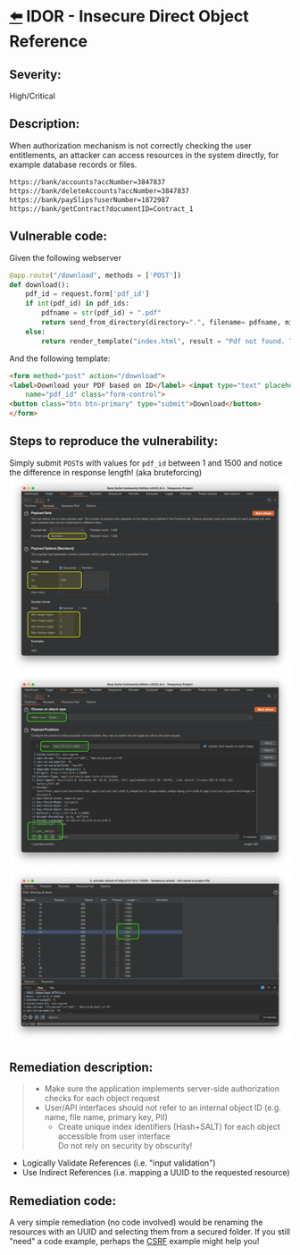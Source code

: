 # [⬅️](./README.md) IDOR - Insecure Direct Object Reference

## Severity:
High/Critical
## Description:
When authorization mechanism is not correctly checking the user entitlements, an attacker can access resources in the system directly, for example database records or files.
```
https://bank/accounts?accNumber=3847837
https://bank/deleteAccounts?accNumber=3847837
https://bank/paySlips?userNumber=1872987
https://bank/getContract?documentID=Contract_1
```
## Vulnerable code:
Given the following webserver
```python
@app.route("/download", methods = ['POST'])
def download():
    pdf_id = request.form['pdf_id']
    if int(pdf_id) in pdf_ids:
        pdfname = str(pdf_id) + ".pdf"
        return send_from_directory(directory=".", filename= pdfname, mimetype='application/pdf')
    else:
        return render_template("index.html", result = "Pdf not found. Try with another id between 1 and 1500.")
```
And the following template:
```html
<form method="post" action="/download">
<label>Download your PDF based on ID</label> <input type="text" placeholder="pdf_id"
    name="pdf_id" class="form-control">
<button class="btn btn-primary" type="submit">Download</button>
</form>
```
## Steps to reproduce the vulnerability:
Simply submit `POST`s with values for `pdf_id` between 1 and 1500 and notice the difference in response length! (aka bruteforcing)
![idor0](./img/idor0.png)
![idor1](./img/idor1.png)
![idor2](./img/idor2.png)

## Remediation description:
> * Make sure the application implements server-side authorization checks for each object request <br>
> * User/API interfaces should not refer to an internal object ID (e.g. name, file name, primary key, PII)<br>
>   * Create unique index identifiers (Hash+SALT) for each object accessible from user interface<br>
> Do not rely on security by obscurity!

* Logically Validate References (i.e. "input validation")
* Use Indirect References (i.e. mapping a UUID to the requested resource)
## Remediation code:
A very simple remediation (no code involved) would be renaming the resources with an UUID and selecting them from a secured folder. If you still "need" a code example, perhaps the [CSRF](./CSRF-cross-site-request-forgery.md) example might help you!